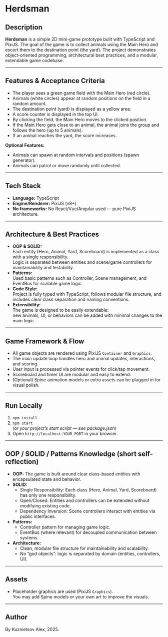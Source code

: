 # Herdsman

## Description

**Herdsman** is a simple 2D mini-game prototype built with TypeScript and PixiJS. The goal of the game is to collect animals using the Main Hero and escort them to the destination point (the yard). The project demonstrates object-oriented programming, architectural best practices, and a modular, extendable game codebase.

---

## Features & Acceptance Criteria

- The player sees a green game field with the Main Hero (red circle).
- Animals (white circles) appear at random positions on the field in a random amount.
- The destination point (yard) is displayed as a yellow area.
- A score counter is displayed in the top UI.
- By clicking the field, the Main Hero moves to the clicked position.
- If the Main Hero gets close to an animal, the animal joins the group and follows the hero (up to 5 animals).
- If an animal reaches the yard, the score increases.

**Optional Features:**

- Animals can spawn at random intervals and positions (spawn generator).
- Animals can patrol or move randomly until collected.

---

## Tech Stack

- **Language:** TypeScript
- **Engine/Renderer:** PixiJS (v8+)
- **No frameworks:** No React/Vue/Angular used — pure PixiJS architecture.

---

## Architecture & Best Practices

- **OOP & SOLID:**  
  Each entity (Hero, Animal, Yard, Scoreboard) is implemented as a class with a single responsibility.  
  Logic is separated between entities and scene/game controllers for maintainability and testability.
- **Patterns:**  
  Used basic patterns such as Controller, Scene management, and EventBus for scalable game logic.
- **Code Style:**  
  Project is fully typed with TypeScript, follows modular file structure, and includes clear class separation and naming conventions.
- **Extensibility:**  
  The game is designed to be easily extendable:  
  new animals, UI, or behaviors can be added with minimal changes to the main logic.

---

## Game Framework & Flow

- All game objects are rendered using PixiJS `Container` and `Graphics`.
- The main update loop handles hero and animal updates, interactions, and scoring.
- User input is processed via pointer events for click/tap movement.
- Scoreboard and timer UI are modular and easy to extend.
- (Optional) Spine animation models or extra assets can be plugged in for visual polish.

---

## Run Locally

1. `npm install`
2. `npm start`  
   _(or your project’s start script — see package.json)_
3. Open `http://localhost:YOUR_PORT` in your browser.

---

## OOP / SOLID / Patterns Knowledge (short self-reflection)

- **OOP:** The game is built around clear class-based entities with encapsulated state and behavior.
- **SOLID:**
  - Single Responsibility: Each class (Hero, Animal, Yard, Scoreboard) has only one responsibility.
  - Open/Closed: Entities and controllers can be extended without modifying existing code.
  - Dependency Inversion: Scene controllers interact with entities via public interfaces.
- **Patterns:**
  - Controller pattern for managing game logic.
  - EventBus (where relevant) for decoupled communication between systems.
- **Architecture:**
  - Clean, modular file structure for maintainability and scalability.
  - No “god objects”: logic is separated by domain (entities, controllers, UI).

---

## Assets

- Placeholder graphics are used (PixiJS `Graphics`).  
  You may add Spine models or your own art to improve the visuals.

---

## Author

By Kuznietsov Alex, 2025.
